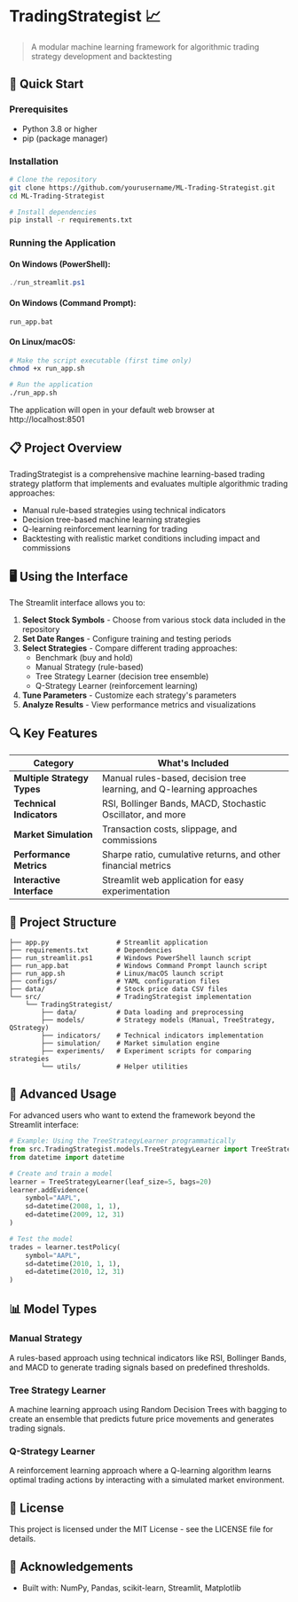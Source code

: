 # TradingStrategist 📈

> A modular machine learning framework for algorithmic trading strategy development and backtesting

## 🚀 Quick Start

### Prerequisites
- Python 3.8 or higher
- pip (package manager)

### Installation

```bash
# Clone the repository
git clone https://github.com/yourusername/ML-Trading-Strategist.git
cd ML-Trading-Strategist

# Install dependencies
pip install -r requirements.txt
```

### Running the Application

#### On Windows (PowerShell):
```powershell
./run_streamlit.ps1
```

#### On Windows (Command Prompt):
```cmd
run_app.bat
```

#### On Linux/macOS:
```bash
# Make the script executable (first time only)
chmod +x run_app.sh

# Run the application
./run_app.sh
```

The application will open in your default web browser at http://localhost:8501

## 📋 Project Overview

TradingStrategist is a comprehensive machine learning-based trading strategy platform that implements and evaluates multiple algorithmic trading approaches:

- Manual rule-based strategies using technical indicators
- Decision tree-based machine learning strategies
- Q-learning reinforcement learning for trading
- Backtesting with realistic market conditions including impact and commissions

## 🖥️ Using the Interface

The Streamlit interface allows you to:

1. **Select Stock Symbols** - Choose from various stock data included in the repository
2. **Set Date Ranges** - Configure training and testing periods
3. **Select Strategies** - Compare different trading approaches:
   - Benchmark (buy and hold)
   - Manual Strategy (rule-based)
   - Tree Strategy Learner (decision tree ensemble)
   - Q-Strategy Learner (reinforcement learning)
4. **Tune Parameters** - Customize each strategy's parameters
5. **Analyze Results** - View performance metrics and visualizations

## 🔍 Key Features

| Category | What's Included |
|----------|-----------------|
| **Multiple Strategy Types** | Manual rules-based, decision tree learning, and Q-learning approaches |
| **Technical Indicators** | RSI, Bollinger Bands, MACD, Stochastic Oscillator, and more |
| **Market Simulation** | Transaction costs, slippage, and commissions |
| **Performance Metrics** | Sharpe ratio, cumulative returns, and other financial metrics |
| **Interactive Interface** | Streamlit web application for easy experimentation |

## 🧩 Project Structure

```
├── app.py                 # Streamlit application
├── requirements.txt       # Dependencies
├── run_streamlit.ps1      # Windows PowerShell launch script
├── run_app.bat            # Windows Command Prompt launch script
├── run_app.sh             # Linux/macOS launch script
├── configs/               # YAML configuration files
├── data/                  # Stock price data CSV files
└── src/                   # TradingStrategist implementation
    └── TradingStrategist/
        ├── data/          # Data loading and preprocessing
        ├── models/        # Strategy models (Manual, TreeStrategy, QStrategy)
        ├── indicators/    # Technical indicators implementation
        ├── simulation/    # Market simulation engine
        ├── experiments/   # Experiment scripts for comparing strategies
        └── utils/         # Helper utilities
```

## 🔬 Advanced Usage

For advanced users who want to extend the framework beyond the Streamlit interface:

```python
# Example: Using the TreeStrategyLearner programmatically
from src.TradingStrategist.models.TreeStrategyLearner import TreeStrategyLearner
from datetime import datetime

# Create and train a model
learner = TreeStrategyLearner(leaf_size=5, bags=20)
learner.addEvidence(
    symbol="AAPL",
    sd=datetime(2008, 1, 1),
    ed=datetime(2009, 12, 31)
)

# Test the model
trades = learner.testPolicy(
    symbol="AAPL",
    sd=datetime(2010, 1, 1),
    ed=datetime(2010, 12, 31)
)
```

## 📊 Model Types

### Manual Strategy
A rules-based approach using technical indicators like RSI, Bollinger Bands, and MACD to generate trading signals based on predefined thresholds.

### Tree Strategy Learner
A machine learning approach using Random Decision Trees with bagging to create an ensemble that predicts future price movements and generates trading signals.

### Q-Strategy Learner
A reinforcement learning approach where a Q-learning algorithm learns optimal trading actions by interacting with a simulated market environment.

## 📄 License

This project is licensed under the MIT License - see the LICENSE file for details.

## 🙏 Acknowledgements

- Built with: NumPy, Pandas, scikit-learn, Streamlit, Matplotlib